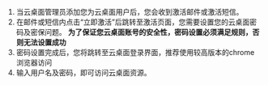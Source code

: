 1. 当云桌面管理员添加您为云桌面用户后，您会收到激活邮件或激活短信。
2. 在邮件或短信内点击“立即激活”后跳转至激活页面，您需要设置您的云桌面密码及密保问题。
    **为了保证您云桌面账号的安全性，密码设置必须满足规则，否则无法设置成功**
3. 密码设置完成后，您将跳转至云桌面登录界面，推荐使用较高版本的chrome浏览器访问
4. 输入用户名及密码，即可访问云桌面资源。
